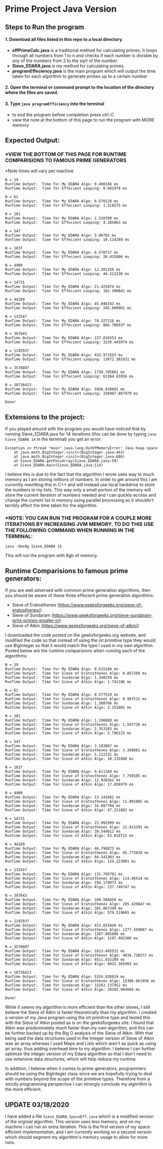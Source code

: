 # Prime Project Java Version
## Steps to Run the program
#### 1. Download all files listed in this repo to a local directory.<br />
  * __effPrimeCalc.java__ is a traditional method for calculating primes.  It loops through all numbers from 1 to n and checks if each number is divisble by any of the numbers from 2 to the sqrt of the number.<br />
  * __Sieve_EDARA.java__ is my method for calculating primes.<br />
  * __programEffeciency.java__ is the main program which will output the time taken for each algorithm to generate primes up to a certain number.<br />
#### 2. Open the terminal or command prompt to the location of the directory where the files are saved. <br />
#### 3. Type `java programEfficiency` into the terminal
  * to end the program before completion press ctrl-C
  * view the note at the bottom of this page to run the program with MORE memory

## Expected Output: 
### *VIEW THE BOTTOM OF THIS PAGE FOR RUNTIME COMPARISIONS TO FAMOUS PRIME GENERATORS

*Note times will vary per machine

```
N = 19
RunTime Output:  Time for My EDARA Algo: 0.408166 ms
RunTime Output:  Time for Effecient Looping: 0.601978 ms

N = 61
RunTime Output:  Time for My EDARA Algo: 0.570128 ms
RunTime Output:  Time for Effecient Looping: 1.518575 ms

N = 181
RunTime Output:  Time for My EDARA Algo: 1.310789 ms
RunTime Output:  Time for Effecient Looping: 4.185063 ms

N = 547
RunTime Output:  Time for My EDARA Algo: 3.06782 ms
RunTime Output:  Time for Effecient Looping: 10.114269 ms

N = 1637
RunTime Output:  Time for My EDARA Algo: 6.570717 ms
RunTime Output:  Time for Effecient Looping: 20.435806 ms

N = 4909
RunTime Output:  Time for My EDARA Algo: 12.391258 ms
RunTime Output:  Time for Effecient Looping: 44.512238 ms

N = 14731
RunTime Output:  Time for My EDARA Algo: 21.425074 ms
RunTime Output:  Time for Effecient Looping: 102.398841 ms

N = 44189
RunTime Output:  Time for My EDARA Algo: 45.046743 ms
RunTime Output:  Time for Effecient Looping: 245.889901 ms

N = 132547
RunTime Output:  Time for My EDARA Algo: 79.327216 ms
RunTime Output:  Time for Effecient Looping: 866.786937 ms

N = 397643
RunTime Output:  Time for My EDARA Algo: 157.016553 ms
RunTime Output:  Time for Effecient Looping: 3239.445974 ms

N = 1192937
RunTime Output:  Time for My EDARA Algo: 433.971553 ms
RunTime Output:  Time for Effecient Looping: 13672.302931 ms

N = 3578807
RunTime Output:  Time for My EDARA Algo: 1730.705861 ms
RunTime Output:  Time for Effecient Looping: 61384.83956 ms

N = 10736413
RunTime Output:  Time for My EDARA Algo: 5026.810681 ms
RunTime Output:  Time for Effecient Looping: 326987.867979 ms

Done!
```

## Extensions to the project:
If you played around with the program you would have noticed that by running Sieve_EDARA.java for 14 iterations (this can be done by typing `java Sieve_EDARA 14` in the terminal) you get an error: 
```
Exception in thread "main" java.lang.OutOfMemoryError: Java heap space
	at java.math.BigInteger.<init>(BigInteger.java:463)
	at java.math.BigInteger.<init>(BigInteger.java:606)
	at Sieve_EDARA.getPossArray(Sieve_EDARA.java:59)
	at Sieve_EDARA.main(Sieve_EDARA.java:114)
```
I believe this is due to the fact that the algorithm I wrote uses way to much memory as I am storing millions of numbers.  In order to get around this I am currenlty rewritting this in C++ and will instead use local harddrive to store the numbers in my lists.  This way only a small portion of the memory will store the current iteration of numbers needed and I can quickly access and change the current list in memory using parallel processing so it shouldn't terribly affect the time taken for the algorithm. 

### *NOTE: YOU CAN RUN THE PROGRAM FOR A COUPLE MORE ITERATIONS BY INCREASING JVM MEMORY.  TO DO THIS USE THE FOLLOWING COMMAND WHEN RUNNING IN THE TERMINAL:
```
java -Xmx8g Sieve_EDARA 15
```
This will run the program with 8gb of memory.

## Runtime Comparisions to famous prime generators:
If you are well adversed with common prime generation algorithms, then you should be aware of these three effecient prime generation algorithms:
  * Sieve of Eratosthenes (https://www.geeksforgeeks.org/sieve-of-eratosthenes/)
  * Sieve of Sundaram (https://www.geeksforgeeks.org/sieve-sundaram-print-primes-smaller-n/)
  * Sieve of Atkin (https://www.geeksforgeeks.org/sieve-of-atkin/)
  
I downloaded the code posted on the geeksforgeeks.org website, and modified the code so that instead of using the int primitive type they would use BigInteger so that it would match the type I used in my own algorithm.  Posted below are the runtime comparisions when running each of the algorithms:
```
N = 19
RunTime Output:  Time for My EDARA Algo: 0.515184 ms
RunTime Output:  Time for Sieve of Eratosthenes Algo: 0.857288 ms
RunTime Output:  Time for Sundaram Algo: 1.348159 ms
RunTime Output:  Time for Sieve of Atkin Algo: 1.741106 ms

N = 61
RunTime Output:  Time for My EDARA Algo: 0.577519 ms
RunTime Output:  Time for Sieve of Eratosthenes Algo: 0.997515 ms
RunTime Output:  Time for Sundaram Algo: 1.308766 ms
RunTime Output:  Time for Sieve of Atkin Algo: 3.151065 ms

N = 181
RunTime Output:  Time for My EDARA Algo: 1.196069 ms
RunTime Output:  Time for Sieve of Eratosthenes Algo: 1.597736 ms
RunTime Output:  Time for Sundaram Algo: 2.353183 ms
RunTime Output:  Time for Sieve of Atkin Algo: 5.796125 ms

N = 547
RunTime Output:  Time for My EDARA Algo: 3.183867 ms
RunTime Output:  Time for Sieve of Eratosthenes Algo: 3.268081 ms
RunTime Output:  Time for Sundaram Algo: 5.212332 ms
RunTime Output:  Time for Sieve of Atkin Algo: 10.135988 ms

N = 1637
RunTime Output:  Time for My EDARA Algo: 9.611169 ms
RunTime Output:  Time for Sieve of Eratosthenes Algo: 7.759105 ms
RunTime Output:  Time for Sundaram Algo: 12.920162 ms
RunTime Output:  Time for Sieve of Atkin Algo: 17.036979 ms

N = 4909
RunTime Output:  Time for My EDARA Algo: 13.141681 ms
RunTime Output:  Time for Sieve of Eratosthenes Algo: 11.001805 ms
RunTime Output:  Time for Sundaram Algo: 16.087704 ms
RunTime Output:  Time for Sieve of Atkin Algo: 47.221882 ms

N = 14731
RunTime Output:  Time for My EDARA Algo: 22.992999 ms
RunTime Output:  Time for Sieve of Eratosthenes Algo: 22.813391 ms
RunTime Output:  Time for Sundaram Algo: 39.544612 ms
RunTime Output:  Time for Sieve of Atkin Algo: 63.810715 ms

N = 44189
RunTime Output:  Time for My EDARA Algo: 46.796873 ms
RunTime Output:  Time for Sieve of Eratosthenes Algo: 45.773029 ms
RunTime Output:  Time for Sundaram Algo: 84.541303 ms
RunTime Output:  Time for Sieve of Atkin Algo: 124.223001 ms

N = 132547
RunTime Output:  Time for My EDARA Algo: 131.795781 ms
RunTime Output:  Time for Sieve of Eratosthenes Algo: 114.86514 ms
RunTime Output:  Time for Sundaram Algo: 194.179972 ms
RunTime Output:  Time for Sieve of Atkin Algo: 237.746747 ms

N = 397643
RunTime Output:  Time for My EDARA Algo: 169.504458 ms
RunTime Output:  Time for Sieve of Eratosthenes Algo: 205.429847 ms
RunTime Output:  Time for Sundaram Algo: 381.067349 ms
RunTime Output:  Time for Sieve of Atkin Algo: 579.519665 ms

N = 1192937
RunTime Output:  Time for My EDARA Algo: 413.033449 ms
RunTime Output:  Time for Sieve of Eratosthenes Algo: 1377.550607 ms
RunTime Output:  Time for Sundaram Algo: 1207.085806 ms
RunTime Output:  Time for Sieve of Atkin Algo: 2197.992309 ms

N = 3578807
RunTime Output:  Time for My EDARA Algo: 1613.045521 ms
RunTime Output:  Time for Sieve of Eratosthenes Algo: 4036.730272 ms
RunTime Output:  Time for Sundaram Algo: 4511.915289 ms
RunTime Output:  Time for Sieve of Atkin Algo: 6032.365983 ms

N = 10736413
RunTime Output:  Time for My EDARA Algo: 5324.038924 ms
RunTime Output:  Time for Sieve of Eratosthenes Algo: 15306.861956 ms
RunTime Output:  Time for Sundaram Algo: 15263.137452 ms
RunTime Output:  Time for Sieve of Atkin Algo: 20202.084604 ms

Done!
```
While it seems my algorithm is more efficient than the other sieves, I still believe the Sieve of Atkin is faster theoretically than my algorithm. I created a version of my Java program using the int primitive type and tested this with the Sieve of Atkin posted as is on the geeksforgeeks site.  I found that Atkin was predominately much faster than my own algorithm, and this can be further backed up by the Big O analysis of the Sieve of Atkin.  With that being said the data structures used in the Integer version of Sieve of Atkin was an array whereas I used Maps and Lists which aren't as quick as using an array; thus adding overhead time to my algorithm.  I beleive I can further optimize the integer version of my Edara algorithm so that I don't need to use extensive data structures; which will help reduce my runtime.

In addition, I beleive when it comes to prime generators, programmers should be using the BigInteger class since we are hopefully trying to deal with numbers beyond the scope of the primitive types.  Therefore from a strictly programming perspective I can strongly conclude my algorithm is the more efficient.

## UPDATE 03/18/2020
I have added a file `Sieve_EDARA_SpaceEff.java` which is a modified version of the orginial algorithm.  This version uses less memory, and on my machine I can run an extra iteration.  This is the first version of my space efficient implementation, and I am currently working on a second version which should segment my algorithm's memory usage to allow for more runs.
